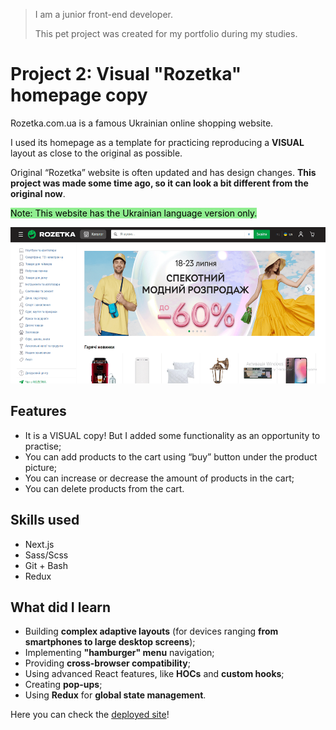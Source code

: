 > I am a junior front-end developer.
>
> This pet project was created for my portfolio during my studies.

# Project 2: Visual "Rozetka" homepage copy

Rozetka.com.ua is a famous Ukrainian online shopping website.

I used its homepage as a template for practicing reproducing a **VISUAL** layout as close to the original as possible.

Original “Rozetka” website is often updated and has design changes. **This project was made some time ago, so it can look a bit different from the original now**.

<mark style="background-color: lightgreen">Note: This website has the Ukrainian language version only.</mark>

<img src="public/rozetka-screenshot-big.png" width="550" height="250">

## Features

- It is a VISUAL copy! But I added some functionality as an opportunity to practise;
- You can add products to the cart using “buy” button under the product picture;
- You can increase or decrease the amount of products in the cart;
- You can delete products from the cart.

## Skills used

- Next.js
- Sass/Scss
- Git + Bash
- Redux

## What did I learn

- Building **complex adaptive layouts** (for devices ranging **from smartphones to large desktop screens**);
- Implementing **"hamburger" menu** navigation;
- Providing **cross-browser compatibility**;
- Using advanced React features, like **HOCs** and **custom hooks**;
- Creating **pop-ups**;
- Using **Redux** for **global state management**.

Here you can check the <a href="https://rozetka-homepage-visual-copy.netlify.app/" target="_blank">deployed site</a>!
